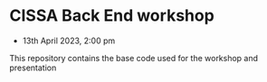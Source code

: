 # CISSA Back End workshop

- 13th April 2023, 2:00 pm

This repository contains the base code used for the workshop and presentation